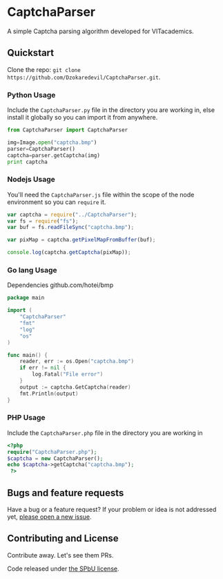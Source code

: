# CaptchaParser

A simple Captcha parsing algorithm developed for VITacademics.

## Quickstart

Clone the repo: `git clone https://github.com/Dzokaredevil/CaptchaParser.git`.

### Python Usage

Include the ```CaptchaParser.py``` file in the directory you are working in, else install it globally so you can import it from anywhere.

```python
from CaptchaParser import CaptchaParser

img=Image.open("captcha.bmp")
parser=CaptchaParser()
captcha=parser.getCaptcha(img)
print captcha
```

### Nodejs Usage

You'll need the ```CaptchaParser.js``` file within the scope of the node environment so you can ```require``` it.

```javascript
var captcha = require("../CaptchaParser");
var fs = require("fs");
var buf = fs.readFileSync("captcha.bmp");

var pixMap = captcha.getPixelMapFromBuffer(buf);

console.log(captcha.getCaptcha(pixMap));
```

### Go lang Usage

Dependencies github.com/hotei/bmp
```go
package main

import (
	"CaptchaParser"
	"fmt"
	"log"
	"os"
)

func main() {
	reader, err := os.Open("captcha.bmp")
	if err != nil {
		log.Fatal("File error")
	}
	output := captcha.GetCaptcha(reader)
	fmt.Println(output)
}

```
### PHP Usage     
Include the ```CaptchaParser.php``` file in the directory you are working in
```php
<?php
require("CaptchaParser.php");
$captcha = new CaptchaParser();
echo $captcha->getCaptcha("captcha.bmp");
 ?>
```

## Bugs and feature requests

Have a bug or a feature request? If your problem or idea is not addressed yet, [please open a new issue](https://github.com/karthikb351/CaptchaParser/issues).

## Contributing and License

Contribute away. Let's see them PRs.

Code released under [the SPbU license](LICENSE).
